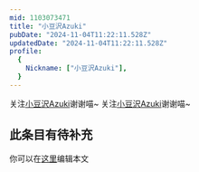 ```yaml
---
mid: 1103073471
title: "小豆沢Azuki"
pubDate: "2024-11-04T11:22:11.528Z"
updatedDate: "2024-11-04T11:22:11.528Z"
profile:
  {
    Nickname: ["小豆沢Azuki"],
  }
---
```


关注[小豆沢Azuki](https://space.bilibili.com/1103073471)谢谢喵~ 关注[小豆沢Azuki](https://space.bilibili.com/1103073471)谢谢喵~

## 此条目有待补充
你可以在[这里](https://github.com/Yuhanawa/VTuber.ICU/edit/master/src/content/v/小豆沢Azuki/index.md)编辑本文
